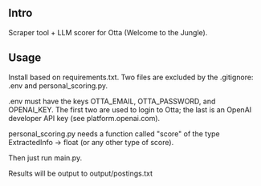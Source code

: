 ## Intro

Scraper tool + LLM scorer for Otta (Welcome to the Jungle).

## Usage

Install based on requirements.txt.
Two files are excluded by the .gitignore: .env and personal_scoring.py.

.env must have the keys OTTA_EMAIL, OTTA_PASSWORD, and OPENAI_KEY. The first two are used to login to Otta; the last is an OpenAI developer API key (see platform.openai.com).

personal_scoring.py needs a function called "score" of the type ExtractedInfo -> float (or any other type of score).

Then just run main.py.

Results will be output to output/postings.txt
